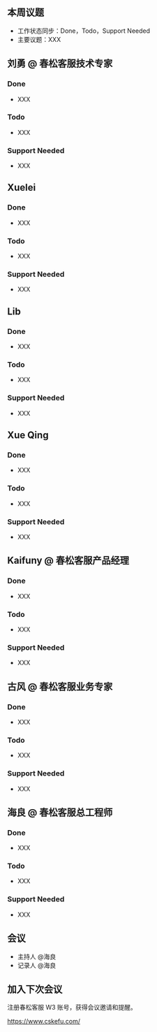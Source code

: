 
<!-- 标题: 春松客服开发者会议 时间戳 -->
<!--     e.g. 春松客服开发者会议 20230730 -->
<!-- 分类目录: 开发者会议 -->
<!-- 别名: devconf-时间戳 -->
<!--     e.g. devconf-20230730 -->
<!-- 特色图像: 参会人员列表截图 -->

<!-- 粘贴图片：作为特色图片，缩略图，比如参会九宫格 -->
<!-- 发布前设置分类目录：开发者会议 -->

## 本周议题

* 工作状态同步：Done，Todo，Support Needed
* 主要议题：XXX

## 刘勇 @ 春松客服技术专家

### Done

* XXX

### Todo

* XXX

### Support Needed

* XXX

## Xuelei

### Done

* XXX

### Todo

* XXX

### Support Needed

* XXX

## Lib

### Done

* XXX

### Todo

* XXX

### Support Needed

* XXX

## Xue Qing

### Done

* XXX

### Todo

* XXX

### Support Needed

* XXX

## Kaifuny @ 春松客服产品经理

### Done

* XXX

### Todo

* XXX

### Support Needed

* XXX

## 古风 @ 春松客服业务专家

### Done

* XXX

### Todo

* XXX

### Support Needed

* XXX

## 海良 @ 春松客服总工程师

### Done

* XXX

### Todo

* XXX

### Support Needed

* XXX

<!--

## 人员 @ 角色

### Done

* XXX

### Todo

* XXX

### Support Needed

* XXX

 -->

## 会议

* 主持人 @海良
* 记录人 @海良

## 加入下次会议

注册春松客服 W3 账号，获得会议邀请和提醒。

<https://www.cskefu.com/>
